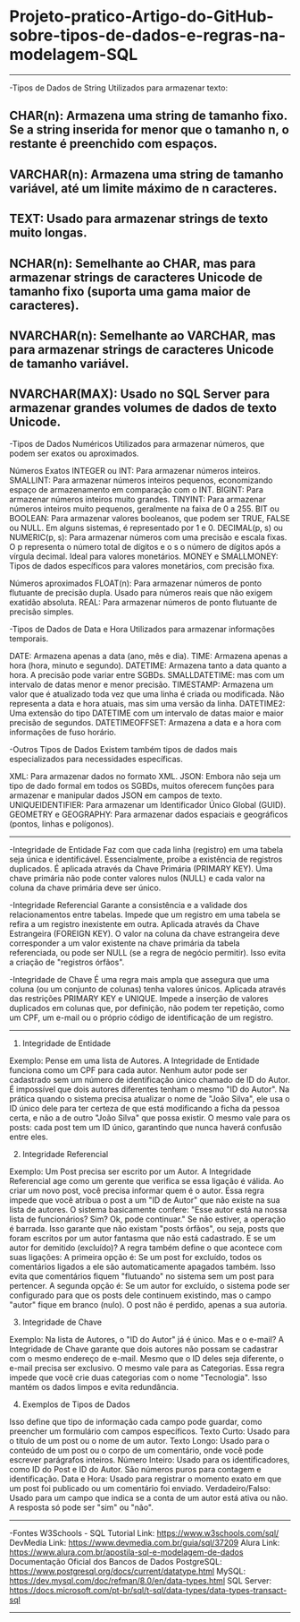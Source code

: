 # Projeto-pratico-Artigo-do-GitHub-sobre-tipos-de-dados-e-regras-na-modelagem-SQL
-------------------------------------------------------------------------------------------------------------------------------------------------------------------------------------------
-Tipos de Dados de String
Utilizados para armazenar texto:

## CHAR(n):	Armazena uma string de tamanho fixo. Se a string inserida for menor que o tamanho n, o restante é preenchido com espaços.
## VARCHAR(n):	Armazena uma string de tamanho variável, até um limite máximo de n caracteres.
## TEXT:	Usado para armazenar strings de texto muito longas.
## NCHAR(n):	Semelhante ao CHAR, mas para armazenar strings de caracteres Unicode de tamanho fixo (suporta uma gama maior de caracteres).
## NVARCHAR(n):	Semelhante ao VARCHAR, mas para armazenar strings de caracteres Unicode de tamanho variável.
## NVARCHAR(MAX):	Usado no SQL Server para armazenar grandes volumes de dados de texto Unicode.

-Tipos de Dados Numéricos
Utilizados para armazenar números, que podem ser exatos ou aproximados.

Números Exatos
INTEGER ou INT: Para armazenar números inteiros.
SMALLINT:	Para armazenar números inteiros pequenos, economizando espaço de armazenamento em comparação com o INT.
BIGINT:	Para armazenar números inteiros muito grandes.
TINYINT:	Para armazenar números inteiros muito pequenos, geralmente na faixa de 0 a 255.
BIT ou BOOLEAN:	Para armazenar valores booleanos, que podem ser TRUE, FALSE ou NULL. Em alguns sistemas, é representado por 1 e 0.
DECIMAL(p, s) ou NUMERIC(p, s):	Para armazenar números com uma precisão e escala fixas. O p representa o número total de dígitos e o s o número de dígitos após a vírgula decimal. Ideal para valores monetários.
MONEY e SMALLMONEY:	Tipos de dados específicos para valores monetários, com precisão fixa.

Números aproximados
FLOAT(n):	Para armazenar números de ponto flutuante de precisão dupla. Usado para números reais que não exigem exatidão absoluta.
REAL: Para armazenar números de ponto flutuante de precisão simples.

-Tipos de Dados de Data e Hora
Utilizados para armazenar informações temporais.

DATE: Armazena apenas a data (ano, mês e dia).
TIME: Armazena apenas a hora (hora, minuto e segundo).
DATETIME:	Armazena tanto a data quanto a hora. A precisão pode variar entre SGBDs.
SMALLDATETIME: mas com um intervalo de datas menor e menor precisão.
TIMESTAMP:	Armazena um valor que é atualizado toda vez que uma linha é criada ou modificada. Não representa a data e hora atuais, mas sim uma versão da linha.
DATETIME2:	Uma extensão do tipo DATETIME com um intervalo de datas maior e maior precisão de segundos.
DATETIMEOFFSET:	Armazena a data e a hora com informações de fuso horário.

-Outros Tipos de Dados
Existem também tipos de dados mais especializados para necessidades específicas.

XML:	Para armazenar dados no formato XML.
JSON:	Embora não seja um tipo de dado formal em todos os SGBDs, muitos oferecem funções para armazenar e manipular dados JSON em campos de texto.
UNIQUEIDENTIFIER:	Para armazenar um Identificador Único Global (GUID).
GEOMETRY e GEOGRAPHY:	Para armazenar dados espaciais e geográficos (pontos, linhas e polígonos).

------------------------------------------------------------------------------------------------------------------------------------------------------------------------------------------

-Integridade de Entidade
Faz com que cada linha (registro) em uma tabela seja única e identificável. Essencialmente, proíbe a existência de registros duplicados. É aplicada através da Chave Primária (PRIMARY KEY). Uma chave primária não pode conter valores nulos (NULL) e cada valor na coluna da chave primária deve ser único.

-Integridade Referencial
Garante a consistência e a validade dos relacionamentos entre tabelas. Impede que um registro em uma tabela se refira a um registro inexistente em outra.
Aplicada através da Chave Estrangeira (FOREIGN KEY). O valor na coluna da chave estrangeira deve corresponder a um valor existente na chave primária da tabela referenciada, ou pode ser NULL (se a regra de negócio permitir). Isso evita a criação de "registros órfãos".

-Integridade de Chave
É uma regra mais ampla que assegura que uma coluna (ou um conjunto de colunas) tenha valores únicos.
Aplicada através das restrições PRIMARY KEY e UNIQUE. Impede a inserção de valores duplicados em colunas que, por definição, não podem ter repetição, como um CPF, um e-mail ou o próprio código de identificação de um registro.

--------------------------------------------------------------------------------------------------------------------------------------------------------------------------------------------

1. Integridade de Entidade 

Exemplo: Pense em uma lista de Autores. A Integridade de Entidade funciona como um CPF para cada autor.
Nenhum autor pode ser cadastrado sem um número de identificação único chamado de ID do Autor.
É impossível que dois autores diferentes tenham o mesmo "ID do Autor".
Na prática quando o sistema precisa atualizar o nome de "João Silva", ele usa o ID único dele para ter certeza de que está modificando a ficha da pessoa certa, e não a de outro "João Silva" que possa existir. O mesmo vale para os posts: cada post tem um ID único, garantindo que nunca haverá confusão entre eles.

2. Integridade Referencial 

Exemplo: Um Post precisa ser escrito por um Autor. A Integridade Referencial age como um gerente que verifica se essa ligação é válida.
Ao criar um novo post, você precisa informar quem é o autor. Essa regra impede que você atribua o post a um "ID de Autor" que não existe na sua lista de autores. O sistema basicamente confere: "Esse autor está na nossa lista de funcionários? Sim? Ok, pode continuar." Se não estiver, a operação é barrada.
Isso garante que não existam "posts órfãos", ou seja, posts que foram escritos por um autor fantasma que não está cadastrado.
E se um autor for demitido (excluído)? A regra também define o que acontece com suas ligações:
A primeira opção é: Se um post for excluído, todos os comentários ligados a ele são automaticamente apagados também. Isso evita que comentários fiquem "flutuando" no sistema sem um post para pertencer.
A segunda opção é: Se um autor for excluído, o sistema pode ser configurado para que os posts dele continuem existindo, mas o campo "autor" fique em branco (nulo). O post não é perdido, apenas a sua autoria.

3. Integridade de Chave 

Exemplo: Na lista de Autores, o "ID do Autor" já é único. Mas e o e-mail?
A Integridade de Chave garante que dois autores não possam se cadastrar com o mesmo endereço de e-mail. Mesmo que o ID deles seja diferente, o e-mail precisa ser exclusivo.
O mesmo vale para as Categorias. Essa regra impede que você crie duas categorias com o nome "Tecnologia". Isso mantém os dados limpos e evita redundância.

4. Exemplos de Tipos de Dados 

Isso define que tipo de informação cada campo pode guardar, como preencher um formulário com campos específicos.
Texto Curto: Usado para o título de um post ou o nome de um autor.
Texto Longo: Usado para o conteúdo de um post ou o corpo de um comentário, onde você pode escrever parágrafos inteiros.
Número Inteiro: Usado para os identificadores, como ID do Post e ID do Autor. São números puros para contagem e identificação.
Data e Hora: Usado para registrar o momento exato em que um post foi publicado ou um comentário foi enviado.
Verdadeiro/Falso: Usado para um campo que indica se a conta de um autor está ativa ou não. A resposta só pode ser "sim" ou "não".

-------------------------------------------------------------------------------------------------------------------------------------------------------------------------------------------

-Fontes
W3Schools - SQL Tutorial
Link: https://www.w3schools.com/sql/
DevMedia
Link: https://www.devmedia.com.br/guia/sql/37209
Alura
Link: https://www.alura.com.br/apostila-sql-e-modelagem-de-dados
Documentação Oficial dos Bancos de Dados
PostgreSQL: https://www.postgresql.org/docs/current/datatype.html
MySQL: https://dev.mysql.com/doc/refman/8.0/en/data-types.html
SQL Server: https://docs.microsoft.com/pt-br/sql/t-sql/data-types/data-types-transact-sql

-------------------------------------------------------------------------------------------------------------------------------------------------------------------------------------------

